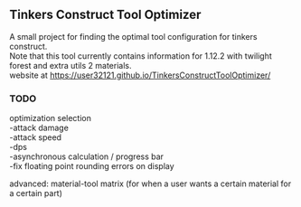 ## Tinkers Construct Tool Optimizer
A small project for finding the optimal tool configuration for tinkers construct.  
Note that this tool currently contains information for 1.12.2 with twilight forest and extra utils 2 materials.  
website at https://user32121.github.io/TinkersConstructToolOptimizer/


### TODO
optimization selection  
-attack damage  
-attack speed  
-dps  
-asynchronous calculation / progress bar  
-fix floating point rounding errors on display  
  
advanced: material-tool matrix (for when a user wants a certain material for a certain part)  
